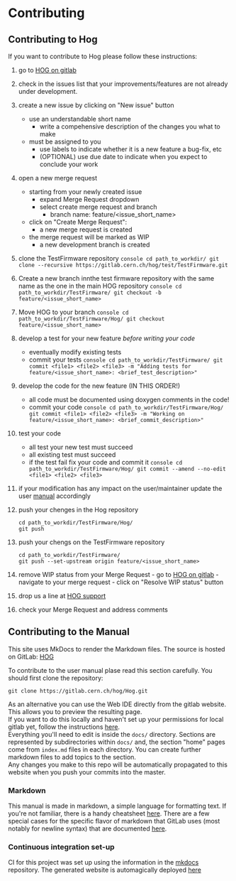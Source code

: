 
# Contributing 

## Contributing to Hog
If you want to contribute to Hog please follow these instructions:

1. go to [HOG on gitlab](https://gitlab.cern.ch/hog/Hog)

2. check in the issues list that your improvements/features are not already under development.

3. create a new issue by clicking on "New issue" button
   - use an understandable short name
	 - write a compehensive description of the changes you what to make
   - must be assigned to you
	 - use  labels to indicate whether it is a new feature a bug-fix, etc
	 - (OPTIONAL) use due date to indicate when you expect to conclude your work

4. open a new merge request
   -  starting from your newly created issue
	    *  expand Merge Request dropdown
      *  select create merge request and branch
			*  branch name: feature/<issue_short_name>
	 -  click on "Create Merge Request":
	    *  a new merge request is created
      *  the merge request will be marked as WIP
			*  a new development branch is created

5. clone the TestFirmware repository 
		```console
		cd path_to_workdir/
		git clone --recursive https://gitlab.cern.ch/hog/test/TestFirmware.git
		```

6. Create a new branch innthe test firmware repository with the same name as the one in the main HOG repository
		```console
		cd path_to_workdir/TestFirmware/
		git checkout -b feature/<issue_short_name>
		```

7. Move HOG to your branch
		```console
		cd path_to_workdir/TestFirmware/Hog/
		git checkout feature/<issue_short_name>
		```

8. develop a test for your new feature *before writing your code*
   -  eventually modify existing tests
	 -  commit your tests
			```console
			cd path_to_workdir/TestFirmware/
			git commit <file1> <file2> <file3> -m "Adding tests for feature/<issue_short_name>: <brief_test_description>"
			```

9. develop the code for the new feature (IN THIS ORDER!)
   -  all code must be documented using doxygen comments in the code!
	 -  commit your code
			```console
			cd path_to_workdir/TestFirmware/Hog/
			git commit <file1> <file2> <file3> -m "Working on feature/<issue_short_name>: <brief_commit_description>"
			```

10. test your code
	 -  all test your new test must succeed
	 -  all existing test must succeed
	 -  if the test fail fix your code and commit it
			```console
			cd path_to_workdir/TestFirmware/Hog/
			git commit --amend --no-edit <file1> <file2> <file3> 
			```

11. if your modification has any impact on the user/maintainer update the user [manual](#contributing_to_the_manual) accordingly

12. push your chenges in the Hog repository
	```console
	cd path_to_workdir/TestFirmware/Hog/
	git push
	```

13. push your chengs on the TestFirmware repository
	```console
	cd path_to_workdir/TestFirmware/
	git push --set-upstream origin feature/<issue_short_name>
	```

14. remove WIP status from your Merge Request
		-  go to [HOG on gitlab](https://gitlab.cern.ch/hog/Hog)
		-  navigate to your merge request
		-  click on "Resolve WIP status" button

15. drop us a line at [HOG support](mailto:hog@cern.ch)

16. check your Merge Request and address comments


## Contributing to the Manual

This site uses MkDocs to render the Markdown files.
The source is hosted on GitLab: [HOG](https://gitlab.cern.ch/hog/Hog)

To contribute to the user manual plase read this section carefully.
You should first clone the repository:
```console
git clone https://gitlab.cern.ch/hog/Hog.git
```
As an alternative you can use the Web IDE directly from the gitlab website. This allows you to preview the resulting page.\
If you want to do this locally and haven't set up your permissions for local gitlab yet, follow the instructions [here](https://docs.gitlab.com/ce/ssh/README.html).\
Everything you'll need to edit is inside the `docs/` directory.
Sections are represented by subdirectories within `docs/` and, the section "home" pages  come from `index.md` files in each directory.
You can create further markdown files to add topics to the section.\
Any changes you make to this repo will be automatically propagated to this website when you push your commits into the master.

### Markdown

This manual is made in markdown, a simple language for formatting text. If you're not familiar, there is a handy cheatsheet [here](https://github.com/adam-p/markdown-here/wiki/Markdown-Cheatsheet). There are a few special cases for the specific flavor of markdown that GitLab uses (most notably for newline syntax) that are documented [here](https://docs.gitlab.com/ee/user/markdown.html).

### Continuous integration set-up

CI for this project was set up using the information in the [mkdocs](https://gitlab.cern.ch/authoring/documentation/mkdocs) repository. The generated website is automagically deployed [here](http://cern.ch/hog-user-manual)

